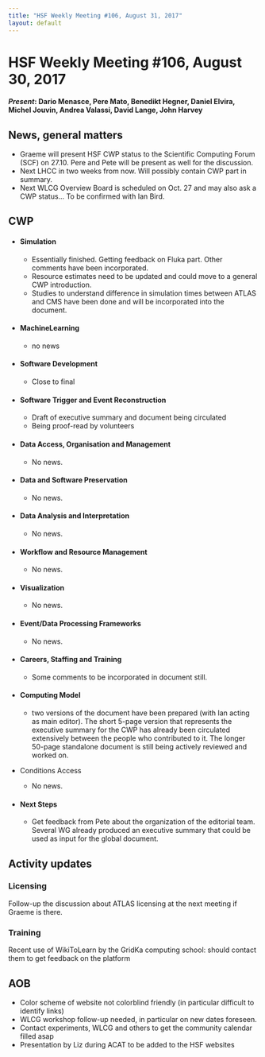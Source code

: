 ```yaml
---
title: "HSF Weekly Meeting #106, August 31, 2017"
layout: default
---
```


# HSF Weekly Meeting #106, August 30, 2017

#### *Present*: Dario Menasce, Pere Mato, Benedikt Hegner, Daniel Elvira, Michel Jouvin, Andrea Valassi, David Lange, John Harvey


## News, general matters

  * Graeme will present HSF CWP status to the Scientific Computing Forum (SCF) on 27.10. Pere and Pete will be present as well for the discussion.
  * Next LHCC in two weeks from now. Will possibly contain CWP part in summary.
  * Next WLCG Overview Board is scheduled on Oct. 27 and may also ask a CWP status… To be confirmed with Ian Bird.


## CWP

-   #### Simulation

	- Essentially finished. Getting feedback on Fluka part. Other comments have been incorporated.
    - Resource estimates need to be updated and could move to a general CWP introduction.
    - Studies to understand difference in simulation times between ATLAS and CMS have been done and will be incorporated into the document.

-   #### MachineLearning

    -   no news

-   #### Software Development

    -   Close to final

-   #### Software Trigger and Event Reconstruction

    -   Draft of executive summary and document being circulated
    -   Being proof-read by volunteers

-   #### Data Access, Organisation and Management

    -   No news.

-   #### Data and Software Preservation

    -   No news.

-   #### Data Analysis and Interpretation

    -   No news.

-   #### Workflow and Resource Management

    -   No news.

-   #### Visualization

    -   No news.

-   #### Event/Data Processing Frameworks

    -   No news.

-   #### Careers, Staffing and Training

    -   Some comments to be incorporated in document still.

-   #### Computing Model

    -   two versions of the document have been prepared (with Ian acting as main editor). The short 5-page version that represents the executive summary for the CWP has already been circulated extensively between the people who contributed to it. The longer 50-page standalone document is still being actively reviewed and worked on. 


-   Conditions Access

    -   No news.

-   #### Next Steps

    -   Get feedback from Pete about the organization of the editorial team. Several WG already produced an executive summary that could be used as input for the global document.

## Activity updates

### Licensing
Follow-up the discussion about ATLAS licensing at the next meeting if Graeme is there.

### Training
Recent use of WikiToLearn by the GridKa computing school: should contact them to get feedback on the platform

## AOB
 - Color scheme of website not colorblind friendly (in particular difficult to identify links)
 - WLCG workshop follow-up needed, in particular on new dates foreseen. 
 - Contact experiments, WLCG and others to get the community calendar filled asap
 - Presentation by Liz during ACAT to be added to the HSF websites